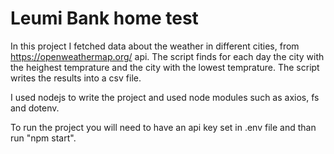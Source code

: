 # Leumi Bank home test

In this project I fetched data about the weather in different cities, from https://openweathermap.org/ api.
The script finds for each day the city with the heighest temprature and the city with the lowest temprature.
The script writes the results into a csv file.

I used nodejs to write the project and used node modules such as axios, fs and dotenv.

To run the project you will need to have an api key set in .env file and than run "npm start".
